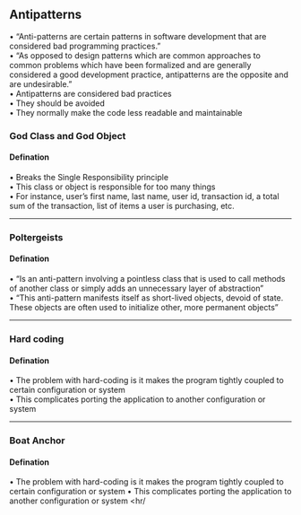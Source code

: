 ## Antipatterns 

• “Anti-patterns are certain patterns in software
development that are considered bad
programming practices.” <br />
• “As opposed to design patterns which are
common approaches to common problems
which have been formalized and are generally
considered a good development practice, antipatterns
are the opposite and are undesirable.”<br />
• Antipatterns are considered bad practices<br />
• They should be avoided <br />
• They normally make the code less readable and
maintainable<br />

### God Class and God Object
#### Defination 
• Breaks the Single Responsibility principle<br />
• This class or object is responsible for too many
things<br />
• For instance, user’s first name, last name, user id,
transaction id, a total sum of the transaction, list
of items a user is purchasing, etc.<br />
 <hr/>

### Poltergeists 
#### Defination 
• “Is an anti-pattern involving a pointless class
that is used to call methods of another class
or simply adds an unnecessary layer of
abstraction”<br />
• “This anti-pattern manifests itself as short-lived
objects, devoid of state. These objects are
often used to initialize other, more
permanent objects”<br />
 <hr/>
 
 ### Hard coding
#### Defination 
• The problem with hard-coding is it makes the
program tightly coupled to certain
configuration or system<br />
• This complicates porting the application to
another configuration or system<br />
 <hr/>



 ### Boat Anchor
#### Defination 
• The problem with hard-coding is it makes the
program tightly coupled to certain
configuration or system
• This complicates porting the application to
another configuration or system
 <hr/













